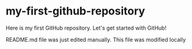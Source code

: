 # my-first-github-repository
Here is my first GitHub repository. Let's get started with GitHub!

README.md file was just edited manually. This file was modified locally
